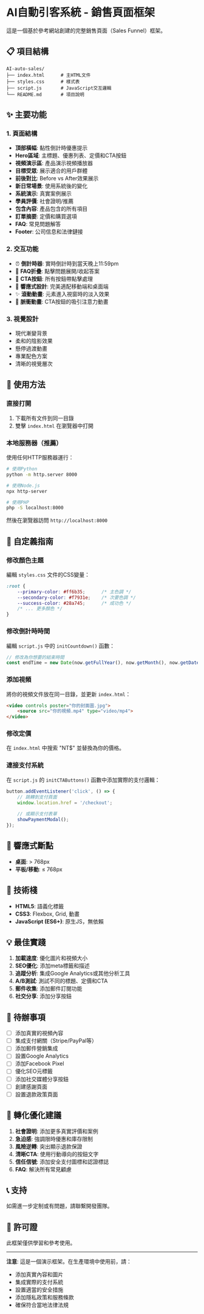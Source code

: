 # AI自動引客系統 - 銷售頁面框架

這是一個基於參考網站創建的完整銷售頁面（Sales Funnel）框架。

## 📋 項目結構

```
AI-auto-sales/
├── index.html      # 主HTML文件
├── styles.css      # 樣式表
├── script.js       # JavaScript交互邏輯
└── README.md       # 項目說明
```

## ✨ 主要功能

### 1. 頁面結構
- **頂部橫幅**: 黏性倒計時優惠提示
- **Hero區域**: 主標題、優惠列表、定價和CTA按鈕
- **視頻演示區**: 產品演示視頻播放器
- **目標受眾**: 展示適合的用戶群體
- **前後對比**: Before vs After效果展示
- **新日常場景**: 使用系統後的變化
- **系統演示**: 真實案例展示
- **學員評價**: 社會證明/推薦
- **包含內容**: 產品包含的所有項目
- **訂單摘要**: 定價和購買選項
- **FAQ**: 常見問題解答
- **Footer**: 公司信息和法律鏈接

### 2. 交互功能
- ⏰ **倒計時器**: 實時倒計時到當天晚上11:59pm
- 🎯 **FAQ折疊**: 點擊問題展開/收起答案
- 🔘 **CTA按鈕**: 所有按鈕帶點擊處理
- 📱 **響應式設計**: 完美適配移動端和桌面端
- ✨ **滾動動畫**: 元素進入視窗時的淡入效果
- 💫 **脈衝動畫**: CTA按鈕的吸引注意力動畫

### 3. 視覺設計
- 現代漸變背景
- 柔和的陰影效果
- 懸停過渡動畫
- 專業配色方案
- 清晰的視覺層次

## 🚀 使用方法

### 直接打開
1. 下載所有文件到同一目錄
2. 雙擊 `index.html` 在瀏覽器中打開

### 本地服務器（推薦）
使用任何HTTP服務器運行：

```bash
# 使用Python
python -m http.server 8000

# 使用Node.js
npx http-server

# 使用PHP
php -S localhost:8000
```

然後在瀏覽器訪問 `http://localhost:8000`

## 🎨 自定義指南

### 修改顏色主題
編輯 `styles.css` 文件的CSS變量：

```css
:root {
    --primary-color: #ff6b35;      /* 主色調 */
    --secondary-color: #f7931e;    /* 次要色調 */
    --success-color: #28a745;      /* 成功色 */
    /* ... 更多顏色 */
}
```

### 修改倒計時時間
編輯 `script.js` 中的 `initCountdown()` 函數：

```javascript
// 修改為你想要的結束時間
const endTime = new Date(now.getFullYear(), now.getMonth(), now.getDate(), 23, 59, 59);
```

### 添加視頻
將你的視頻文件放在同一目錄，並更新 `index.html`：

```html
<video controls poster="你的封面圖.jpg">
    <source src="你的視頻.mp4" type="video/mp4">
</video>
```

### 修改定價
在 `index.html` 中搜索 "NT$" 並替換為你的價格。

### 連接支付系統
在 `script.js` 的 `initCTAButtons()` 函數中添加實際的支付邏輯：

```javascript
button.addEventListener('click', () => {
    // 跳轉到支付頁面
    window.location.href = '/checkout';
    
    // 或顯示支付表單
    showPaymentModal();
});
```

## 📱 響應式斷點

- **桌面**: > 768px
- **平板/移動**: ≤ 768px

## 🔧 技術棧

- **HTML5**: 語義化標籤
- **CSS3**: Flexbox, Grid, 動畫
- **JavaScript (ES6+)**: 原生JS，無依賴

## 💡 最佳實踐

1. **加載速度**: 優化圖片和視頻大小
2. **SEO優化**: 添加meta標籤和描述
3. **追蹤分析**: 集成Google Analytics或其他分析工具
4. **A/B測試**: 測試不同的標題、定價和CTA
5. **郵件收集**: 添加郵件訂閱功能
6. **社交分享**: 添加分享按鈕

## 📝 待辦事項

- [ ] 添加真實的視頻內容
- [ ] 集成支付網關（Stripe/PayPal等）
- [ ] 添加郵件營銷集成
- [ ] 設置Google Analytics
- [ ] 添加Facebook Pixel
- [ ] 優化SEO元標籤
- [ ] 添加社交媒體分享按鈕
- [ ] 創建感謝頁面
- [ ] 設置退款政策頁面

## 🎯 轉化優化建議

1. **社會證明**: 添加更多真實評價和案例
2. **急迫感**: 強調限時優惠和庫存限制
3. **風險逆轉**: 突出顯示退款保證
4. **清晰CTA**: 使用行動導向的按鈕文字
5. **信任信號**: 添加安全支付圖標和認證標誌
6. **FAQ**: 解決所有常見顧慮

## 📞 支持

如需進一步定制或有問題，請聯繫開發團隊。

## 📄 許可證

此框架僅供學習和參考使用。

---

**注意**: 這是一個演示框架。在生產環境中使用前，請：
- 添加真實內容和圖片
- 集成實際的支付系統
- 設置適當的安全措施
- 添加隱私政策和服務條款
- 確保符合當地法律法規

